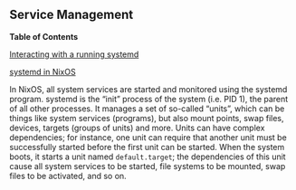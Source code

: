 ## Service Management

**Table of Contents**

[Interacting with a running systemd](#sect-nixos-systemd-general)

[systemd in NixOS](#sect-nixos-systemd-nixos)

In NixOS, all system services are started and monitored using the systemd program. systemd is the “init” process of the system (i.e. PID 1), the parent of all other processes. It manages a set of so-called “units”, which can be things like system services (programs), but also mount points, swap files, devices, targets (groups of units) and more. Units can have complex dependencies; for instance, one unit can require that another unit must be successfully started before the first unit can be started. When the system boots, it starts a unit named `default.target`; the dependencies of this unit cause all system services to be started, file systems to be mounted, swap files to be activated, and so on.
